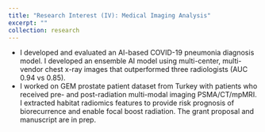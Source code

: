 ```yaml
---
title: "Research Interest (IV): Medical Imaging Analysis"
excerpt: ""
collection: research
---
```


- I developed and evaluated an AI-based COVID-19 pneumonia diagnosis model. I developed an ensemble AI model using multi-center, multi-vendor chest x-ray images that outperformed three radiologists (AUC 0.94 vs 0.85).
- I worked on GEM prostate patient dataset from Turkey with patients who received pre- and post-radiation multi-modal imaging PSMA/CT/mpMRI. I extracted habitat radiomics features to provide risk prognosis of biorecurrence and enable focal boost radiation. The grant proposal and manuscript are in prep.
